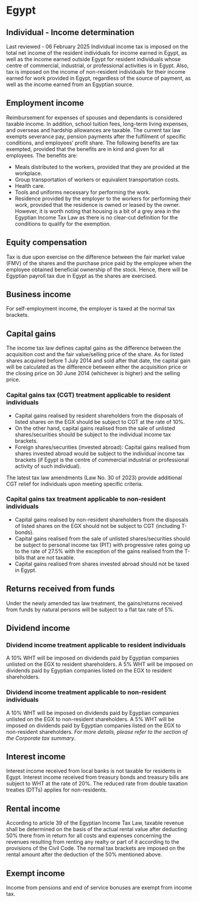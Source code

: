 # Egypt
## Individual - Income determination
Last reviewed - 06 February 2025
Individual income tax is imposed on the total net income of the resident individuals for income earned in Egypt, as well as the income earned outside Egypt for resident individuals whose centre of commercial, industrial, or professional activities is in Egypt. Also, tax is imposed on the income of non-resident individuals for their income earned for work provided in Egypt, regardless of the source of payment, as well as the income earned from an Egyptian source.
## Employment income
Reimbursement for expenses of spouses and dependants is considered taxable income. In addition, school tuition fees, long-term living expenses, and overseas and hardship allowances are taxable.
The current tax law exempts severance pay, pension payments after the fulfilment of specific conditions, and employees’ profit share.
The following benefits are tax exempted, provided that the benefits are in kind and given for all employees. The benefits are:
  * Meals distributed to the workers, provided that they are provided at the workplace.
  * Group transportation of workers or equivalent transportation costs.
  * Health care.
  * Tools and uniforms necessary for performing the work.
  * Residence provided by the employer to the workers for performing their work, provided that the residence is owned or leased by the owner. However, it is worth noting that housing is a bit of a grey area in the Egyptian Income Tax Law as there is no clear-cut definition for the conditions to qualify for the exemption.


## Equity compensation
Tax is due upon exercise on the difference between the fair market value (FMV) of the shares and the purchase price paid by the employee when the employee obtained beneficial ownership of the stock. Hence, there will be Egyptian payroll tax due in Egypt as the shares are exercised.
## Business income
For self-employment income, the employer is taxed at the normal tax brackets.
## Capital gains
The income tax law defines capital gains as the difference between the acquisition cost and the fair value/selling price of the share. As for listed shares acquired before 1 July 2014 and sold after that date, the capital gain will be calculated as the difference between either the acquisition price or the closing price on 30 June 2014 (whichever is higher) and the selling price.
### Capital gains tax (CGT) treatment applicable to resident individuals
  * Capital gains realised by resident shareholders from the disposals of listed shares on the EGX should be subject to CGT at the rate of 10%.
  * On the other hand, capital gains realised from the sale of unlisted shares/securities should be subject to the individual income tax brackets. 
  * Foreign shares/securities (invested abroad): Capital gains realised from shares invested abroad would be subject to the individual income tax brackets (if Egypt is the centre of commercial industrial or professional activity of such individual).


The latest tax law amendments (Law No. 30 of 2023) provide additional CGT relief for individuals upon meeting specific criteria.
### Capital gains tax treatment applicable to non-resident individuals
  * Capital gains realised by non-resident shareholders from the disposals of listed shares on the EGX should not be subject to CGT (including T-bonds). 
  * Capital gains realised from the sale of unlisted shares/securities should be subject to personal income tax (PIT) with progressive rates going up to the rate of 27.5% with the exception of the gains realised from the T-bills that are not taxable.
  * Capital gains realised from shares invested abroad should not be taxed in Egypt.


## Returns received from funds
Under the newly amended tax law treatment, the gains/returns received from funds by natural persons will be subject to a flat tax rate of 5%.
## Dividend income
### Dividend income treatment applicable to resident individuals
A 10% WHT will be imposed on dividends paid by Egyptian companies unlisted on the EGX to resident shareholders. A 5% WHT will be imposed on dividends paid by Egyptian companies listed on the EGX to resident shareholders.
### Dividend income treatment applicable to non-resident individuals
A 10% WHT will be imposed on dividends paid by Egyptian companies unlisted on the EGX to non-resident shareholders. A 5% WHT will be imposed on dividends paid by Egyptian companies listed on the EGX to non-resident shareholders.
_For more details, please refer to the section of the Corporate tax summary_.
## Interest income
Interest income received from local banks is not taxable for residents in Egypt.
Interest income received from treasury bonds and treasury bills are subject to WHT at the rate of 20%.
The reduced rate from double taxation treaties (DTTs) applies for non-residents.
## Rental income
According to article 39 of the Egyptian Income Tax Law, taxable revenue shall be determined on the basis of the actual rental value after deducting 50% there from in return for all costs and expenses concerning the revenues resulting from renting any realty or part of it according to the provisions of the Civil Code.
The normal tax brackets are imposed on the rental amount after the deduction of the 50% mentioned above.
## Exempt income
Income from pensions and end of service bonuses are exempt from income tax.

